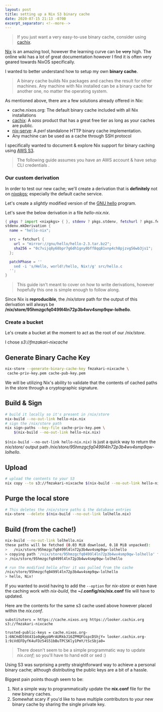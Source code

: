```yaml
---
layout: post
title: setting up a Nix S3 binary cache
date: 2020-07-15 21:13 -0700
excerpt_separator: <!--more-->
---
```


> If you just want a very easy-to-use binary cache, consider using [cachix](https://cachix.org/).

[Nix](https://nixos.org/) is an amazing tool, however the learning curve can be ~~very~~ high. The online wiki has a lot of great documentation however I find it is often very geared towards NixOS specifically.

I wanted to better understand how to setup my own **binary cache**.

<!--more-->

> A binary cache builds Nix packages and caches the result for other machines. Any machine with Nix installed can be a binary cache for another one, no matter the operating system.

As mentioned above, there are a few solutions already offered in Nix:
- cache.nixos.org: The default binary cache included with all Nix installations
- [cachix](https://cachix.org/): A _sass_ product that has a great free tier as long as your caches are public.
- [nix-serve](https://github.com/edolstra/nix-serve): A _perl_ standalone HTTP binary cache implementation.
-  Any machine can be used as a cache through SSH protocol

I specifically wanted to document & explore Nix support for binary caching using [AWS S3](https://aws.amazon.com/s3/).

> The following guide assumes you have an AWS account & have setup CLI credentials .

### Our custom derivation

In order to test our new cache; we'll create a derivation that is **definitely** not on [nixpkgs](https://github.com/NixOS/nixpkgs); especially the default cache service.

Let's create a _slightly_ modified version of the [GNU hello](https://www.gnu.org/software/hello/) program.

Let's save the below derivation in a file _hello-nix.nix_.

```nix
{ pkgs ? import <nixpkgs> { }, stdenv ? pkgs.stdenv, fetchurl ? pkgs.fetchurl }:
stdenv.mkDerivation {
  name = "hello-nix";

  src = fetchurl {
    url = "mirror://gnu/hello/hello-2.3.tar.bz2";
    sha256 = "0c7vijq8y68bpr7g6dh1gny0bff8qq81vnp4ch8pjzvg56wb3js1";
  };

  patchPhase = ''
    sed -i 's/Hello, world!/hello, Nix!/g' src/hello.c
  '';
}
```

> This guide isn't meant to cover on how to write derivations, however hopefully this one is simple enough to follow along.

Since Nix is **reproducible**, the _/nix/store_ path for the output of this derivation will always be **/nix/store/95hmzgcfq0499l4ln72p3b4wv4smp9qw-lolhello**.

### Create a bucket

Le's create a bucket at the moment to act as the root of our _/nix/store_.

I chose _s3://fmzakari-nixcache_

## Generate Binary Cache Key

```bash
nix-store --generate-binary-cache-key fmzakari-nixcache \
 cache-priv-key.pem cache-pub-key.pem
```

We will be utilizing Nix's ability to validate that the contents of cached paths in the store through a cryptographic signature.

## Build & Sign

```bash
# build it locally so it's present in /nix/store
nix-build --no-out-link hello-nix.nix
# sign the /nix/store path
nix sign-paths --key-file cache-priv-key.pem \
    $(nix-build --no-out-link hello-nix.nix)
```

`$(nix-build --no-out-link hello-nix.nix)` is just a quick way to return the _nix/store/_ output path _/nix/store/95hmzgcfq0499l4ln72p3b4wv4smp9qw-lolhello_.

## Upload

```bash
# upload the contents to your S3
nix copy --to s3://fmzakari-nixcache $(nix-build --no-out-link hello-nix.nix)
```

## Purge the local store

```bash
# This deletes the /nix/store paths & the database entries
nix-store --delete $(nix-build --no-out-link lolhello.nix)
```

## Build (from the cache!)

```bash
nix-build --no-out-link lolhello.nix
these paths will be fetched (0.03 MiB download, 0.18 MiB unpacked):
>   /nix/store/95hmzgcfq0499l4ln72p3b4wv4smp9qw-lolhello
> copying path '/nix/store/95hmzgcfq0499l4ln72p3b4wv4smp9qw-lolhello' from 's3://fmzakari-nixcache'...
> /nix/store/95hmzgcfq0499l4ln72p3b4wv4smp9qw-lolhello

# run the modified hello after it was pulled from the cache
/nix/store/95hmzgcfq0499l4ln72p3b4wv4smp9qw-lolhello
> hello, Nix!

```

If you wanted to avoid having to add the `--option` for _nix-store_ or even have the caching work with _nix-build_, the **~/.config/nix/nix.conf** file will have to updated.

Here are the contents for the same s3 cache used above however placed within the _nix.conf_.
```
substituters = https://cache.nixos.org https://looker.cachix.org s3://fmzakari-nixcache

trusted-public-keys = cache.nixos.org-1:6NCHdD59X431o0gWypbMrAURkbJ16ZPMQFGspcDShjY= looker.cachix.org-1:9iVdEFDyfK4uFDz54S51bBuTPCSKly1PmY/tScSbja0=
```

> There doesn't seem to be a simple programmatic way to update *nix.conf*; so you'll have to hand edit or sed :)

Using S3 was surprising a pretty straightforward way to achieve a personal binary cache; although distributing the public keys are a bit of a hassle.

Biggest pain points though seem to be:
1. Not a simple way to programmatically update the **nix.conf** file for the new binary caches.
2. Somewhat scary if you'd like to have multiple contributors to your new binary cache by sharing the single private key.
